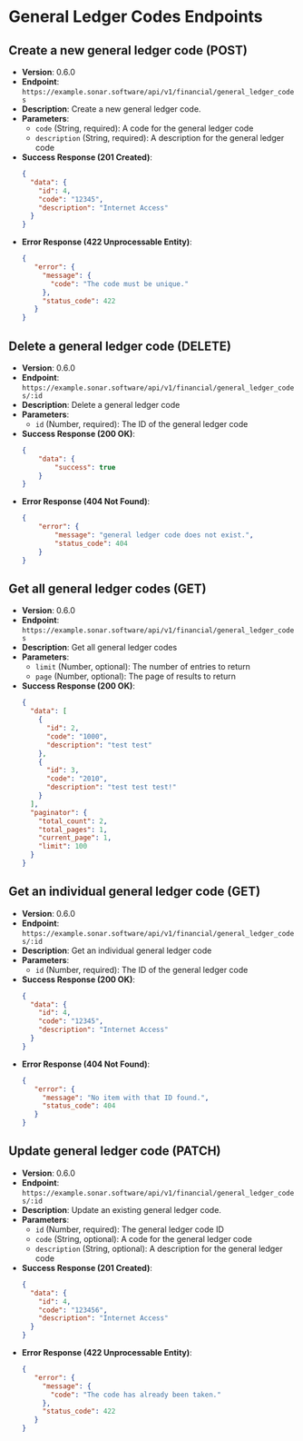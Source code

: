 # General Ledger Codes Endpoints

## Create a new general ledger code (POST)
- **Version**: 0.6.0
- **Endpoint**: `https://example.sonar.software/api/v1/financial/general_ledger_codes`
- **Description**: Create a new general ledger code.
- **Parameters**:
    - `code` (String, required): A code for the general ledger code
    - `description` (String, required): A description for the general ledger code
- **Success Response (201 Created)**:
    ```json
    {
      "data": {
        "id": 4,
        "code": "12345",
        "description": "Internet Access"
      }
    }
    ```
- **Error Response (422 Unprocessable Entity)**:
    ```json
    {
       "error": {
         "message": {
           "code": "The code must be unique."
         },
         "status_code": 422
       }
    }
    ```

## Delete a general ledger code (DELETE)
- **Version**: 0.6.0
- **Endpoint**: `https://example.sonar.software/api/v1/financial/general_ledger_codes/:id`
- **Description**: Delete a general ledger code
- **Parameters**:
    - `id` (Number, required): The ID of the general ledger code
- **Success Response (200 OK)**:
    ```json
    {
        "data": {
            "success": true
        }
    }
    ```
- **Error Response (404 Not Found)**:
    ```json
    {
        "error": {
            "message": "general ledger code does not exist.",
            "status_code": 404
        }
    }
    ```

## Get all general ledger codes (GET)
- **Version**: 0.6.0
- **Endpoint**: `https://example.sonar.software/api/v1/financial/general_ledger_codes`
- **Description**: Get all general ledger codes
- **Parameters**:
    - `limit` (Number, optional): The number of entries to return
    - `page` (Number, optional): The page of results to return
- **Success Response (200 OK)**:
    ```json
    {
      "data": [
        {
          "id": 2,
          "code": "1000",
          "description": "test test"
        },
        {
          "id": 3,
          "code": "2010",
          "description": "test test test!"
        }
      ],
      "paginator": {
        "total_count": 2,
        "total_pages": 1,
        "current_page": 1,
        "limit": 100
      }
    }
    ```

## Get an individual general ledger code (GET)
- **Version**: 0.6.0
- **Endpoint**: `https://example.sonar.software/api/v1/financial/general_ledger_codes/:id`
- **Description**: Get an individual general ledger code
- **Parameters**:
    - `id` (Number, required): The ID of the general ledger code
- **Success Response (200 OK)**:
    ```json
    {
      "data": {
        "id": 4,
        "code": "12345",
        "description": "Internet Access"
      }
    }
    ```
- **Error Response (404 Not Found)**:
    ```json
    {
       "error": {
         "message": "No item with that ID found.",
         "status_code": 404
       }
    }
    ```

## Update general ledger code (PATCH)
- **Version**: 0.6.0
- **Endpoint**: `https://example.sonar.software/api/v1/financial/general_ledger_codes/:id`
- **Description**: Update an existing general ledger code.
- **Parameters**:
    - `id` (Number, required): The general ledger code ID
    - `code` (String, optional): A code for the general ledger code
    - `description` (String, optional): A description for the general ledger code
- **Success Response (201 Created)**:
    ```json
    {
      "data": {
        "id": 4,
        "code": "123456",
        "description": "Internet Access"
      }
    }
    ```
- **Error Response (422 Unprocessable Entity)**:
    ```json
    {
       "error": {
         "message": {
           "code": "The code has already been taken."
         },
         "status_code": 422
       }
    }
    ```
```
